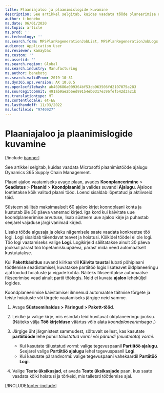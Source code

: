 ```yaml
---
title: Plaaniajaloo ja plaanimislogide kuvamine
description: See artikkel selgitab, kuidas vaadata tööde planeerimise ajalugu.
author: t-benebo
ms.date: 06/01/2020
ms.topic: article
ms.prod: ''
ms.technology: ''
ms.search.form: MPSPlanRegenerationJobList, MPSPlanRegenerationJobLogs
audience: Application User
ms.reviewer: kamaybac
ms.custom: ''
ms.assetid: ''
ms.search.region: Global
ms.search.industry: Manufacturing
ms.author: benebotg
ms.search.validFrom: 2019-10-31
ms.dyn365.ops.version: AX 10.0.5
ms.openlocfilehash: ab469686a009364bf53cb963506fd2107075a283
ms.sourcegitcommit: 491ab9ae2b6ed991b4eb0317e396fef542d3a21b
ms.translationtype: MT
ms.contentlocale: et-EE
ms.lasthandoff: 11/03/2022
ms.locfileid: "9740927"
---
```

# <a name="view-plan-history-and-planning-logs"></a>Plaaniajaloo ja plaanimislogide kuvamine

[!include [banner](../../includes/banner.md)]

See artikkel selgitab, kuidas vaadata Microsofti plaanimistööde ajalugu Dynamics 365 Supply Chain Management.

Plaani ajaloo vaatamiseks avage plaan, avades **Koonplaneerimine** \> **Seadistus** \> **Plaanid** \> **Koondplaanid** ja valides suvandi **Ajalugu**. Ajaloos loetletakse kõik valitud plaani tööd. Loend sisaldab lõpetatud ja aktiivseid töid.

Süsteem säilitab maksimaalselt 60 ajaloo kirjet koondplaani kohta ja kustutab üle 30 päeva vanemad kirjed. Iga kord kui käivitate uue koondplaneerimise arvutuse, lisab süsteem uue ajaloo kirje ja puhastab seejärel vajaduse järgi vanimad kirjed.

Lisaks tööde algusaja ja oleku nägemisele saate vaadata konkreetse töö logi. Logi sisaldab täiendavat teavet ja hoiatusi. Kõikidel töödel ei ole logi. Töö logi vaatamiseks valige **Logi**. Logikirjeid säilitatakse ainult 30 päeva jooksul pärast töö lõpetamiskuupäeva, pärast mida need automaatselt kustutatakse.

Kui **Pakettkäsitlus** suvand kiirkaardil **Käivita taustal** lubati põhiplaani töötlemise seadistamisel, kuvatakse partiitöö logis lisateavet üldplaneeringu ajal loodud hoiatuste ja vigade kohta. Näiteks fikseeritakse automaatse fikseerimise vead ainult partii töölogis. Neid ei kuvata **ajaloo** leheküljel logides.

Koondplaneerimise käivitamisel ilmnenud automaatse täitmise tõrgete ja teiste hoiatuste või tõrgete vaatamiseks järgige neid samme.

1. Avage **Süsteemihaldus \> Päringud \> Pakett-tööd**.
1. Leidke ja valige kirje, mis esindab teid huvitavat üldplaneeringu jooksu. (Näiteks välja **Töö kirjelduse** väärtus võib alata *koondplaneerimisega* .)
1. Järgige üht järgmistest sammudest, sõltuvalt sellest, kas kasutate **partiitööde** lehe puhul *täiustatud vormi* või *pärandi (muutmata) vormi*.

    - Kui kasutate täiustatud vormi: valige tegevuspaanil **Partiitöö ajalugu**. Seejärel valige **Partiitöö ajalugu** lehel tegevuspaanil **Logi**.
    - Kui kasutate pärandvormi: valige tegevuspaani vahekaardil **Partiitöö** **Logi**.

1. Valige **Teate üksikasjad**, et avada **Teate üksikasjade** paan, kus saate vaadata kõiki hoiatusi ja tõrkeid, mis talletati töötlemise ajal.


[!INCLUDE[footer-include](../../../includes/footer-banner.md)]
